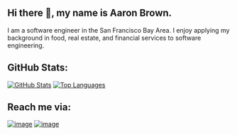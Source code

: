 ## Hi there 👋, my name is Aaron Brown.

I am a software engineer in the San Francisco Bay Area. I enjoy applying my background in food, real estate, and financial services to software engineering. 


## GitHub Stats:
[![GitHub Stats](https://github-readme-stats.aaronandanita.com/api?username=djbrownbear&count_private=true)](https://github.com/djbrownbear/) [![Top Languages](https:/github-readme-stats.aaronandanita.com/api/top-langs/?username=djbrownbear&count_private=true)](https://github.com/djbrownbear/)

## Reach me via:
[![image](https://img.shields.io/badge/LinkedIn-0077B5?style=for-the-badge&logo=linkedin&logoColor=white)](https://www.linkedin.com/in/aarontimothybrown/)
[![image](https://img.shields.io/badge/-Email%20-red?style=for-the-badge)](mailto:dev_github@aaronandanita.com)
